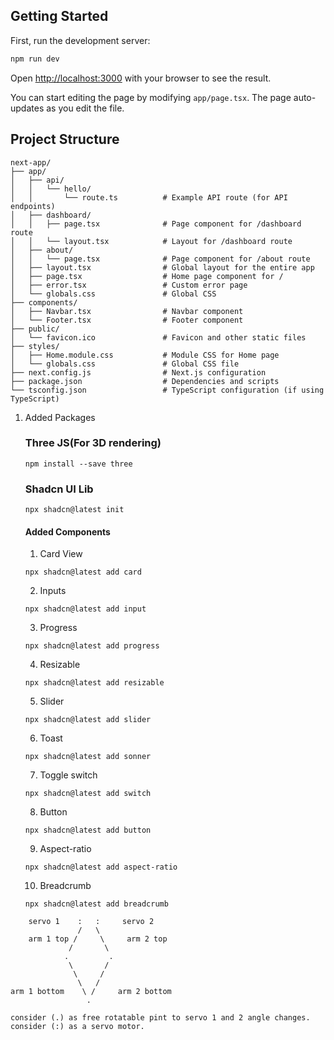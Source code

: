## Getting Started

First, run the development server:

```bash
npm run dev
```

Open [http://localhost:3000](http://localhost:3000) with your browser to see the result.

You can start editing the page by modifying `app/page.tsx`. The page auto-updates as you edit the file.

## Project Structure
```
next-app/
├── app/
│   ├── api/
│   │   └── hello/
│   │       └── route.ts          # Example API route (for API endpoints)
│   ├── dashboard/
│   │   ├── page.tsx              # Page component for /dashboard route
│   │   └── layout.tsx            # Layout for /dashboard route
│   ├── about/
│   │   └── page.tsx              # Page component for /about route
│   ├── layout.tsx                # Global layout for the entire app
│   ├── page.tsx                  # Home page component for /
│   ├── error.tsx                 # Custom error page
│   └── globals.css               # Global CSS
├── components/
│   ├── Navbar.tsx                # Navbar component
│   └── Footer.tsx                # Footer component
├── public/
│   └── favicon.ico               # Favicon and other static files
├── styles/
│   ├── Home.module.css           # Module CSS for Home page
│   └── globals.css               # Global CSS file
├── next.config.js                # Next.js configuration
├── package.json                  # Dependencies and scripts
└── tsconfig.json                 # TypeScript configuration (if using TypeScript)
```


1. Added Packages

    ### Three JS(For 3D rendering)
    ```
    npm install --save three
    ```

    ### Shadcn UI Lib
    ```
    npx shadcn@latest init
    ```

    #### Added Components

    1. Card View
    ```
    npx shadcn@latest add card
    ```

    2. Inputs
    ```
    npx shadcn@latest add input
    ``` 

    3. Progress
    ```
    npx shadcn@latest add progress
    ```

    4. Resizable
    ```
    npx shadcn@latest add resizable
    ```

    5. Slider
    ```
    npx shadcn@latest add slider
    ```

    6. Toast
    ```
    npx shadcn@latest add sonner
    ```

    7. Toggle switch
    ```
    npx shadcn@latest add switch
    ```

    8. Button
    ```
    npx shadcn@latest add button
    ```

    9. Aspect-ratio
    ```
    npx shadcn@latest add aspect-ratio
    ```

    10. Breadcrumb
    ```
    npx shadcn@latest add breadcrumb
    ```

```
    servo 1    :   :     servo 2
               /   \
    arm 1 top /     \     arm 2 top
             /       \
            .         .
             \       /
              \     /
               \   /
arm 1 bottom    \ /     arm 2 bottom
                 .

consider (.) as free rotatable pint to servo 1 and 2 angle changes.
consider (:) as a servo motor.
```